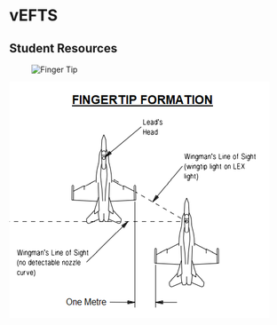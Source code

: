 # vEFTS
## Student Resources

<figure>
<p><img alt="Finger Tip" src="../img/Fingertip_Hornet.png"></p></figure>

![Finger Tip](../resources/img/Fingertip_Hornet.png)